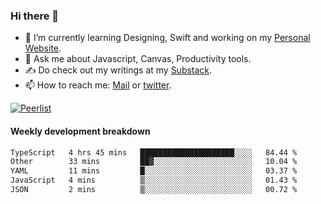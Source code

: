 ### Hi there 👋

- 🌱 I’m currently learning Designing, Swift and working on my [Personal Website](https://kvaishak.com/).
- 💬 Ask me about Javascript, Canvas,  Productivity tools. 
- :writing_hand: Do check out my writings at my [Substack](https://kvaishak.substack.com/).
- 📫 How to reach me: [Mail](mailto:vaishak.kaippanchery@gmail.com) or [twitter](https://twitter.com/kvaishack).

[![Peerlist](https://github-readme-badge.peerlist.io/api/vaishak)](https://peerlist.io/vaishak)

#### Weekly development breakdown

<!--START_SECTION:waka-->

```txt
TypeScript   4 hrs 45 mins   █████████████████████░░░░   84.44 %
Other        33 mins         ██▓░░░░░░░░░░░░░░░░░░░░░░   10.04 %
YAML         11 mins         █░░░░░░░░░░░░░░░░░░░░░░░░   03.37 %
JavaScript   4 mins          ▒░░░░░░░░░░░░░░░░░░░░░░░░   01.43 %
JSON         2 mins          ▒░░░░░░░░░░░░░░░░░░░░░░░░   00.72 %
```

<!--END_SECTION:waka-->
